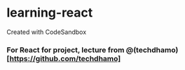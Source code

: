 # learning-react

Created with CodeSandbox

### For React for project, lecture from @(techdhamo)[https://github.com/techdhamo]
